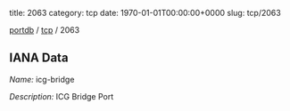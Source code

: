title: 2063
category: tcp
date: 1970-01-01T00:00:00+0000
slug: tcp/2063

[portdb](/) / [tcp](/category/tcp.html) / 2063


## IANA Data

_Name:_ icg-bridge

_Description:_ ICG Bridge Port

